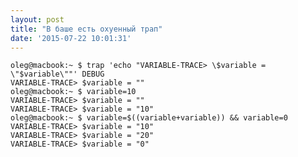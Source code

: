 ```yaml
---
layout: post
title: "В баше есть охуенный трап"
date: '2015-07-22 10:01:31'
---
```


    oleg@macbook:~ $ trap 'echo "VARIABLE-TRACE> \$variable = \"$variable\""' DEBUG
    VARIABLE-TRACE> $variable = ""
    oleg@macbook:~ $ variable=10
    VARIABLE-TRACE> $variable = ""
    VARIABLE-TRACE> $variable = "10"
    oleg@macbook:~ $ variable=$((variable+variable)) && variable=0
    VARIABLE-TRACE> $variable = "10"
    VARIABLE-TRACE> $variable = "20"
    VARIABLE-TRACE> $variable = "0"